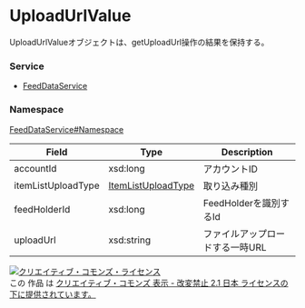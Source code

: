 # UploadUrlValue
UploadUrlValueオブジェクトは、getUploadUrl操作の結果を保持する。

### Service
+ [FeedDataService](../../services/FeedDataService.md)

### Namespace
[FeedDataService#Namespace](../../services/FeedDataService.md#namespace)

| Field | Type | Description |
|---|---|---|
| accountId| xsd:long| アカウントID |
| itemListUploadType| [ItemListUploadType](ItemListUploadType.md)| 取り込み種別 |
| feedHolderId| xsd:long| FeedHolderを識別するId |
| uploadUrl| xsd:string| ファイルアップロードする一時URL |

<a rel="license" href="http://creativecommons.org/licenses/by-nd/2.1/jp/"><img alt="クリエイティブ・コモンズ・ライセンス" style="border-width:0" src="https://i.creativecommons.org/l/by-nd/2.1/jp/88x31.png" /></a><br />この 作品 は <a rel="license" href="http://creativecommons.org/licenses/by-nd/2.1/jp/">クリエイティブ・コモンズ 表示 - 改変禁止 2.1 日本 ライセンスの下に提供されています。</a>
